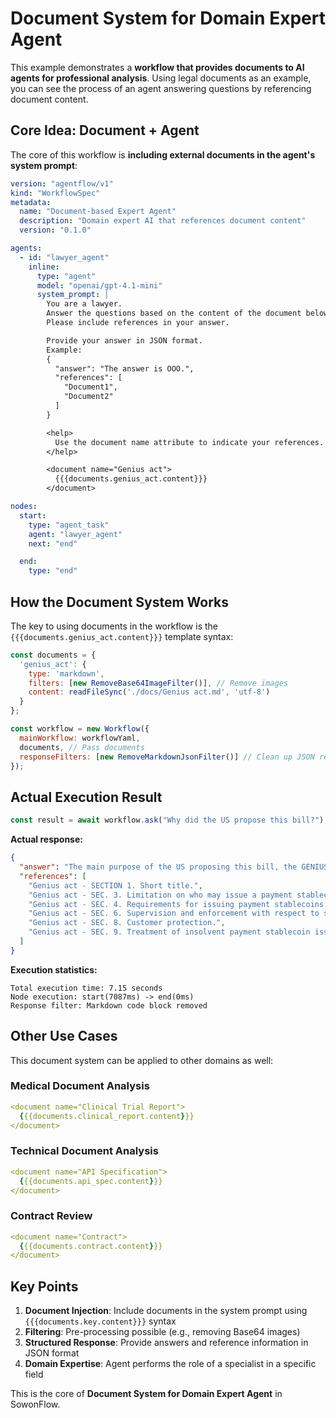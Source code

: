# Document System for Domain Expert Agent

This example demonstrates a **workflow that provides documents to AI agents for professional analysis**. Using legal documents as an example, you can see the process of an agent answering questions by referencing document content.

## Core Idea: Document + Agent

The core of this workflow is **including external documents in the agent's system prompt**:

```yaml
version: "agentflow/v1"
kind: "WorkflowSpec"
metadata:
  name: "Document-based Expert Agent"
  description: "Domain expert AI that references document content"
  version: "0.1.0"

agents:
  - id: "lawyer_agent"
    inline:
      type: "agent"
      model: "openai/gpt-4.1-mini"
      system_prompt: |
        You are a lawyer.
        Answer the questions based on the content of the document below.
        Please include references in your answer.

        Provide your answer in JSON format.
        Example:
        {
          "answer": "The answer is OOO.",
          "references": [
            "Document1",
            "Document2"
          ]
        }

        <help>
          Use the document name attribute to indicate your references.
        </help>

        <document name="Genius act">
          {{{documents.genius_act.content}}}
        </document>

nodes:
  start:
    type: "agent_task"
    agent: "lawyer_agent"
    next: "end"

  end:
    type: "end"
```

## How the Document System Works

The key to using documents in the workflow is the `{{{documents.genius_act.content}}}` template syntax:

```javascript
const documents = {
  'genius_act': {
    type: 'markdown',
    filters: [new RemoveBase64ImageFilter()], // Remove images
    content: readFileSync('./docs/Genius act.md', 'utf-8')
  }
};

const workflow = new Workflow({
  mainWorkflow: workflowYaml,
  documents, // Pass documents
  responseFilters: [new RemoveMarkdownJsonFilter()] // Clean up JSON response
});
```

## Actual Execution Result

```javascript
const result = await workflow.ask("Why did the US propose this bill?");
```

**Actual response:**
```json
{
  "answer": "The main purpose of the US proposing this bill, the GENIUS Act of 2025, is to systematize the regulation and ensure the stability of payment stablecoins. The bill sets clear standards for the issuance and operation of stablecoins to guarantee the safety and soundness of the financial system, strengthen consumer protection, and manage risks to financial stability.",
  "references": [
    "Genius act - SECTION 1. Short title.",
    "Genius act - SEC. 3. Limitation on who may issue a payment stablecoin.",
    "Genius act - SEC. 4. Requirements for issuing payment stablecoins.",
    "Genius act - SEC. 6. Supervision and enforcement with respect to subsidiaries of insured depository institutions and Comptroller-regulated entities.",
    "Genius act - SEC. 8. Customer protection.",
    "Genius act - SEC. 9. Treatment of insolvent payment stablecoin issuers."
  ]
}
```

**Execution statistics:**
```
Total execution time: 7.15 seconds
Node execution: start(7087ms) -> end(0ms)
Response filter: Markdown code block removed
```

## Other Use Cases

This document system can be applied to other domains as well:

### Medical Document Analysis
```yaml
<document name="Clinical Trial Report">
  {{{documents.clinical_report.content}}}
</document>
```

### Technical Document Analysis
```yaml
<document name="API Specification">
  {{{documents.api_spec.content}}}
</document>
```

### Contract Review
```yaml
<document name="Contract">
  {{{documents.contract.content}}}
</document>
```

## Key Points

1. **Document Injection**: Include documents in the system prompt using `{{{documents.key.content}}}` syntax
2. **Filtering**: Pre-processing possible (e.g., removing Base64 images)
3. **Structured Response**: Provide answers and reference information in JSON format
4. **Domain Expertise**: Agent performs the role of a specialist in a specific field

This is the core of **Document System for Domain Expert Agent** in SowonFlow.